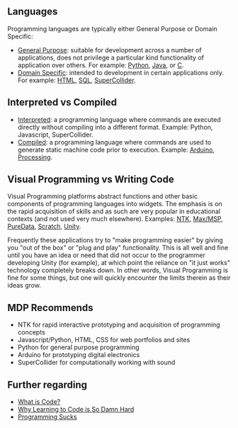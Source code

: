 ## Languages

Programming languages are typically either General Purpose or Domain Specific:
* [General Purpose](https://en.wikipedia.org/wiki/General-purpose_programming_language): suitable for development across a number of applications, does not privilege a particular kind functionality of application over others. For example: [Python](https://en.wikipedia.org/wiki/Python_(programming_language)), [Java](https://en.wikipedia.org/wiki/Java_(programming_language)), or [C](https://en.wikipedia.org/wiki/C_(programming_language)).
* [Domain Specific](https://en.wikipedia.org/wiki/Domain-specific_language): intended to development in certain applications only. For example: [HTML](https://en.wikipedia.org/wiki/HTML), [SQL](https://en.wikipedia.org/wiki/SQL), [SuperCollider](https://en.wikipedia.org/wiki/SuperCollider).


## Interpreted vs Compiled

* [Interpreted](https://en.wikipedia.org/wiki/Interpreted_language): a programming language where commands are executed directly without compiling into a different format. Example: Python, Javascript, SuperCollider.
* [Compiled](https://en.wikipedia.org/wiki/Compiled_language): a programming language where commands are used to generate static machine code prior to execution. Example: [Arduino](https://www.arduino.cc/), [Processing](https://processing.org/).


##  Visual Programming vs Writing Code

Visual Programming platforms abstract functions and other basic components of programming languages into widgets. The emphasis is on the rapid acquisition of skills and as such are very popular in educational contexts (and not used very much elsewhere). Examples: [NTK](http://www.netlabtoolkit.org/), [Max/MSP](https://cycling74.com/products/max/), [PureData](http://puredata.info/), [Scratch](https://scratch.mit.edu/about/), [Unity](https://unity3d.com/).

Frequently  these applications try to "make programming easier" by giving you "out of the box" or "plug and play" functionality. This is all well and fine until you have an idea or need that did not occur to the programmer developing Unity (for example), at which point the reliance on "it just works" technology completely breaks down. In other words, Visual Programming is fine for some things, but one will quickly encounter the limits therein as their ideas grow.


## MDP Recommends

* NTK for rapid interactive prototyping and acquisition of programming concepts
* Javascript/Python, HTML, CSS for web portfolios and sites
* Python for general purpose programming
* Arduino for prototyping digital electronics
* SuperCollider for computationally working with sound


## Further regarding

* [What is Code?](https://www.bloomberg.com/graphics/2015-paul-ford-what-is-code/)
* [Why Learning to Code is So Damn Hard](https://www.vikingcodeschool.com/posts/why-learning-to-code-is-so-damn-hard)
* [Programming Sucks](http://www.stilldrinking.org/programming-sucks)
